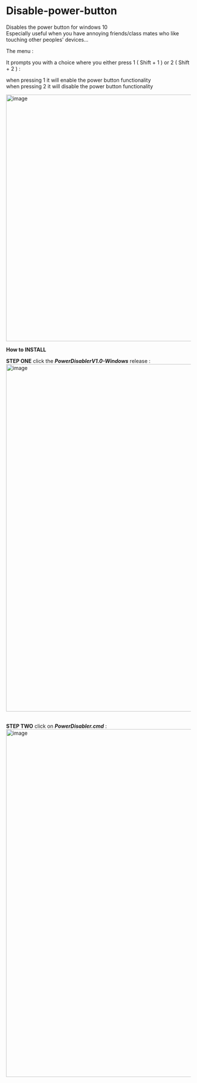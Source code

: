 # Disable-power-button

Disables the power button for windows 10
<br > Especially useful when you have annoying friends/class mates who like 
<br > touching other peoples' devices...

The menu :

It prompts you with a choice where you either press 1 ( Shift + 1 ) or 2 ( Shift + 2 ) :

when pressing 1 it will enable the power button functionality
<br >
when pressing 2 it will disable the power button functionality


<img width="671" alt="image" src="https://github.com/CaptainDragons/Disable-power-button/assets/87574028/b7e59c44-e51e-4f1a-af8e-0f96ef7ce49a">

**How to INSTALL**

**STEP ONE**
click the ***PowerDisablerV1.0-Windows*** release :
<img width="945" alt="image" src="https://github.com/AnCarsenat/Disable-power-button/assets/87574028/e06af736-4ed5-46f4-b3e2-96081555a026">

<br >**STEP TWO**
click on ***PowerDisabler.cmd*** :
<img width="946" alt="image" src="https://github.com/AnCarsenat/Disable-power-button/assets/87574028/7c3eb873-224e-4c75-8ef6-355be991d608">




